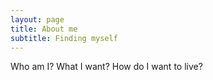 ```yaml
---
layout: page
title: About me
subtitle: Finding myself
---
```


Who am I? What I want? How do I want to live?
